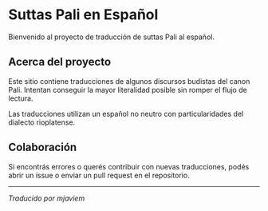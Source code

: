 # Suttas Pali en Español

Bienvenido al proyecto de traducción de suttas Pali al español.

## Acerca del proyecto

Este sitio contiene traducciones de algunos discursos budistas del canon Pali. Intentan conseguir la mayor literalidad posible sin romper el flujo de lectura.

Las traducciones utilizan un español no neutro con particularidades del dialecto rioplatense.

## Colaboración

Si encontrás errores o querés contribuir con nuevas traducciones, podés abrir un issue o enviar un pull request en el repositorio.

---

*Traducido por mjaviem*